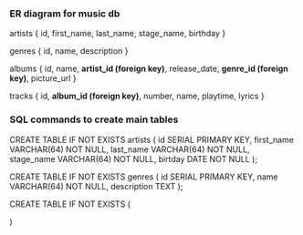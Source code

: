 ### ER diagram for music db

artists { id, first_name, last_name, stage_name, birthday }

genres { id, name, description }

albums { id, name, **artist_id (foreign key)**, release_date, **genre_id (foreign key)**, picture_url }

tracks { id, **album_id (foreign key)**, number, name, playtime, lyrics }


### SQL commands to create main tables

CREATE TABLE IF NOT EXISTS artists (
             id SERIAL PRIMARY KEY,
             first_name VARCHAR(64) NOT NULL,
             last_name VARCHAR(64) NOT NULL,
             stage_name VARCHAR(64) NOT NULL,
             birtday DATE NOT NULL
);

CREATE TABLE IF NOT EXISTS genres (
            id SERIAL PRIMARY KEY,
            name VARCHAR(64) NOT NULL,
            description TEXT
);

CREATE TABLE IF NOT EXISTS (
    
)

